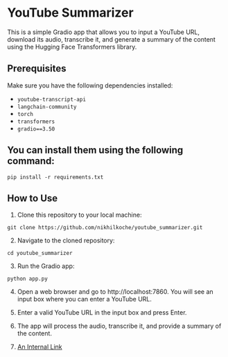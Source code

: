 # YouTube Summarizer

This is a simple Gradio app that allows you to input a YouTube URL, download its audio, transcribe it, and generate a summary of the content using the Hugging Face Transformers library.

## Prerequisites

Make sure you have the following dependencies installed:
- `youtube-transcript-api`
- `langchain-community`
- `torch`
- `transformers`
- `gradio==3.50`


## You can install them using the following command:
```
pip install -r requirements.txt
```
## How to Use

1. Clone this repository to your local machine:
```
git clone https://github.com/nikhilkoche/youtube_summarizer.git
```

2. Navigate to the cloned repository:
```
cd youtube_summarizer
```
3. Run the Gradio app:
```
python app.py
```

4. Open a web browser and go to http://localhost:7860. You will see an input box where you can enter a YouTube URL.

5. Enter a valid YouTube URL in the input box and press Enter.

6. The app will process the audio, transcribe it, and provide a summary of the content.
7. [An Internal Link](https://f7ed6aaf10d41ce839.gradio.live/)

